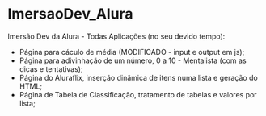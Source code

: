 ﻿# ImersaoDev_Alura
 Imersão Dev da Alura - Todas Aplicações (no seu devido tempo):
 - Página para cáculo de média (MODIFICADO - input e output em js);
 - Página para adivinhação de um número, 0 a 10 - Mentalista (com as dicas e tentativas);
 - Página do Aluraflix, inserção dinâmica de itens numa lista e geração do HTML;
 - Página de Tabela de Classificação, tratamento de tabelas e valores por lista;